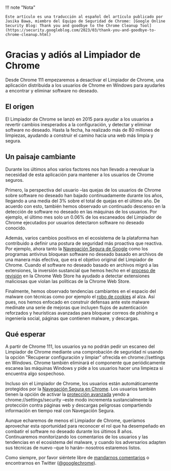 !!! note "Nota"

    Este artículo es una traducción al español del artículo publicado por Jasika Bawa, miembro del Equipo de Seguridad de Chrome: [Google Online Security Blog: Thank you and goodbye to the Chrome Cleanup Tool](https://security.googleblog.com/2023/03/thank-you-and-goodbye-to-chrome-cleanup.html)

# Gracias y adiós al Limpiador de Chrome

Desde Chrome 111 empezaremos a desactivar el Limpiador de Chrome, una aplicación distribuida a los usuarios de Chrome en Windows para ayudarles a encontrar y eliminar software no deseado.

## El origen
El Limpiador de Chrome se lanzó en 2015 para ayudar a los usuarios a revertir cambios inesperados a la configuración, y detectar y eliminar software no deseado. Hasta la fecha, ha realizado más de 80 millones de limpiezas, ayudando a construir el camino hacia una web más limpia y segura.

## Un paisaje cambiante
Durante los últimos años varios factores nos han llevado a reevaluar la necesidad de esta aplicación para mantener a los usuarios de Chrome seguros.

Primero, la perspectiva del usuario –las quejas de los usuarios de Chrome sobre software no deseado han bajado continuadamente durante los años, llegando a una media del 3% sobre el total de quejas en el último año. De acuerdo con esto, también hemos observado un continuado descenso en la detección de software no deseado en las máquinas de los usuarios. Por ejemplo, el último mes solo un 0.06% de los escaneados del Limpiador de Chrome ejecutados por usuarios detectaron software no deseado conocido.

Además, varios cambios positivos en el ecosistema de la plataforma han contribuido a definir una postura de seguridad más proactiva que reactiva. Por ejemplo, ahora tanto la [Navegación Segura de Google](https://support.google.com/chrome/answer/9890866?hl=es) como los programas antivirus bloquean software no deseado basado en archivos de una manera más efectiva, que era el objetivo original del Limpiador de Chrome. Cuando el software no deseado basado en archivos migró a las extensiones, la inversión sustancial que hemos hecho en el [proceso de revisión](https://developer.chrome.com/docs/webstore/review-process/) en la Chrome Web Store ha ayudado a detectar extensiones maliciosas que violan las políticas de la Chrome Web Store.

Finalmente, hemos observado tendencias cambiantes en el espacio del malware con técnicas como por ejemplo el [robo de cookies](https://blog.google/threat-analysis-group/phishing-campaign-targets-youtube-creators-cookie-theft-malware/) al alza. Así pues, nos hemos enfocado en construir defensas ante este malware medinate una serie de mejoras que incluyen flujos de autenticación reforzados y heurísticas avanzadas para bloquear correos de phishing e ingeniería social, páginas que contienen malware, y descargas.

## Qué esperar
A partir de Chrome 111, los usuarios ya no podrán pedir un escaneo del Limpiador de Chrome mediante una comprobación de seguridad ni usando la opción "Recuperar configuración y limpiar" ofrecida en chrome://settings en Windows. Chrome también eliminará el componente que periódicamente escanea las máquinas Windows y pide a los usuarios hacer una limpieza si encuentra algo sospechoso.

Incluso sin el Limpiador de Chrome, los usuarios están automáticamente protegidos por la [Navegación Segura en Chrome](https://support.google.com/chrome/answer/9890866?hl=es). Los usuarios también tienen la opción de activar la [protección avanzada](https://security.googleblog.com/2022/12/enhanced-protection-strongest-level-of.html) yendo a chrome://settings/security –este modo incrementa sustancialmente la protección contra páginas web y descargas peligrosas compartiendo información en tiempo real con Navegación Segura.

Aunque echaremos de menos el Limpiador de Chrome, queríamos aprovechar esta oportunidad para reconocer el rol que ha desempeñado en combatir el software no deseado durante los últimos 8 años. Continuaremos monitorizando los comentarios de los usuarios y las tendencias en el ecosistema del malware, y cuando los adversarios adapten sus técnicas de nuevo –que lo harán– nosotros estaremos listos.

Como siempre, por favor siéntete libre de [mandarnos comentarios](https://support.google.com/chrome/answer/95315?hl=es) o encontrarnos en Twitter ([@googlechrome](https://twitter.com/googlechrome)).
